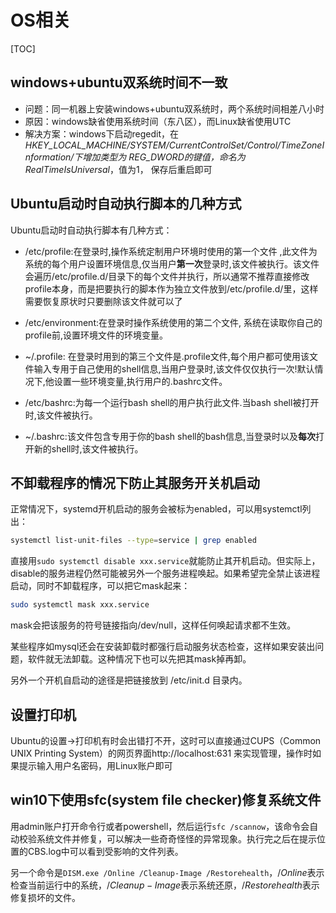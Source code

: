 # OS相关
[TOC]
## windows+ubuntu双系统时间不一致
  - 问题：同一机器上安装windows+ubuntu双系统时，两个系统时间相差八小时
  - 原因：windows缺省使用系统时间（东八区），而Linux缺省使用UTC
  - 解决方案：windows下启动regedit，在 *HKEY_LOCAL_MACHINE/SYSTEM/CurrentControlSet/Control/TimeZoneInformation/*下增加类型为 *REG_DWORD*的键值，命名为*RealTimeIsUniversal*，值为1， 保存后重启即可

## Ubuntu启动时自动执行脚本的几种方式

Ubuntu启动时自动执行脚本有几种方式：

- /etc/profile:在登录时,操作系统定制用户环境时使用的第一个文件 ,此文件为系统的每个用户设置环境信息,仅当用户**第一次**登录时,该文件被执行。该文件会遍历/etc/profile.d/目录下的每个文件并执行，所以通常不推荐直接修改profile本身，而是把要执行的脚本作为独立文件放到/etc/profile.d/里，这样需要恢复原状时只要删除该文件就可以了

- /etc/environment:在登录时操作系统使用的第二个文件, 系统在读取你自己的profile前,设置环境文件的环境变量。

- ~/.profile: 在登录时用到的第三个文件是.profile文件,每个用户都可使用该文件输入专用于自己使用的shell信息,当用户登录时,该文件仅仅执行一次!默认情况下,他设置一些环境变量,执行用户的.bashrc文件。

- /etc/bashrc:为每一个运行bash shell的用户执行此文件.当bash shell被打开时,该文件被执行。

- ~/.bashrc:该文件包含专用于你的bash shell的bash信息,当登录时以及**每次**打开新的shell时,该文件被执行。

## 不卸载程序的情况下防止其服务开关机启动

正常情况下，systemd开机启动的服务会被标为enabled，可以用systemctl列出：
```sh
systemctl list-unit-files --type=service | grep enabled
```
直接用`sudo systemctl disable xxx.service`就能防止其开机启动。但实际上，disable的服务进程仍然可能被另外一个服务进程唤起。如果希望完全禁止该进程启动，同时不卸载程序，可以把它mask起来：
```sh
sudo systemctl mask xxx.service
```
mask会把该服务的符号链接指向/dev/null，这样任何唤起请求都不生效。

某些程序如mysql还会在安装卸载时都强行启动服务状态检查，这样如果安装出问题，软件就无法卸载。这种情况下也可以先把其mask掉再卸。

另外一个开机自启动的途径是把链接放到 /etc/init.d 目录内。

## 设置打印机

Ubuntu的设置->打印机有时会出错打不开，这时可以直接通过CUPS（Common UNIX Printing System）的网页界面http://localhost:631 来实现管理，操作时如果提示输入用户名密码，用Linux账户即可

## win10下使用sfc(system file checker)修复系统文件

用admin账户打开命令行或者powershell，然后运行`sfc /scannow`，该命令会自动校验系统文件并修复，可以解决一些奇奇怪怪的异常现象。执行完之后在提示位置的CBS.log中可以看到受影响的文件列表。

另一个命令是`DISM.exe /Online /Cleanup-Image /Restorehealth`，$/Online$表示检查当前运行中的系统，$/Cleanup-Image$表示系统还原，$/Restorehealth$表示修复损坏的文件。